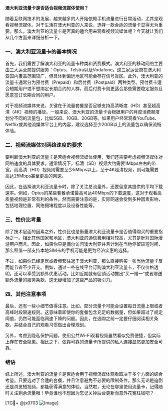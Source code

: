 **澳大利亚流量卡是否适合视频流媒体使用？**

随着互联网技术的发展，越来越多的人开始依赖手机流量进行日常活动，尤其是观看视频流媒体。对于生活在澳大利亚的人来说，选择一款合适的流量卡显得尤为重要。那么，澳大利亚的流量卡是否真的适合用来观看视频流媒体呢？今天就让我们从几个方面来详细分析一下。

### **一、澳大利亚流量卡的基本情况**

首先，我们需要了解澳大利亚的流量卡种类和资费模式。澳大利亚的移动网络主要由三大运营商提供服务：Optus、Telstra以及Vodafone。这三家运营商在澳大利亚国内覆盖范围较广，但具体到偏远地区可能会存在信号盲区。此外，澳大利亚的流量卡通常分为预付费（Prepaid）和后付费（Postpaid）两种类型。预付费卡适合短期用户或不想绑定长期合约的人群，而后付费卡则更适合那些需要稳定服务且愿意签订长期合同的用户。

对于视频流媒体来说，关键在于流量套餐是否足够支持高清晰度（HD）甚至超高清（4K）视频的播放。一般来说，澳大利亚的流量卡会根据用户的月度消费额度划分不同的流量包，比如5GB、10GB、20GB等。如果用户经常观看YouTube、Netflix或其他流媒体平台上的内容，建议选择至少20GB以上的流量包以确保流畅体验。

### **二、视频流媒体对网络速度的要求**

要判断澳大利亚的流量卡是否适合视频流媒体使用，我们还需要考虑视频流媒体对网络速度的具体要求。通常情况下，标清（SD）视频大约需要1Mbps左右的带宽，而高清（HD）视频则需要至少5Mbps以上，至于4K超清视频，则可能需要高达25Mbps甚至更高的网速。

因此，在选择澳大利亚流量卡时，除了关注总流量外，还要留意其提供的平均下载速率。例如，Optus的某些套餐承诺最高可达40Mbps的下载速度，这对于观看高质量视频是非常有利的条件。然而需要注意的是，实际网速会受到多种因素影响，包括地理位置、网络拥堵程度以及设备性能等。

### **三、性价比考量**

除了技术层面的因素之外，性价比也是衡量澳大利亚流量卡是否值得购买的重要指标之一。相比其他国家和地区，澳大利亚的通信费用相对较高，尤其是针对国际漫游用户而言。因此，如果你只是偶尔访问澳大利亚并且计划在当地停留较短时间，那么租借一部支持本地SIM卡的手机可能是更为经济实惠的选择。

不过，如果你已经定居或者频繁往返于澳大利亚，那么直接购买一张当地流量卡反而能节省不少开支。例如，通过一些在线平台订购澳大利亚流量卡，不仅价格透明，还可以享受到额外优惠活动。比如近期就有促销活动推出“买一赠一”或者赠送额外流量的服务条款，这无疑增加了这些产品的吸引力。

### **四、其他注意事项**

最后，还有一些小细节值得注意。比如，部分流量卡可能会设置每日流量上限或者高峰时段限速规则。这意味着即使你的套餐包含充足的数据量，但如果超过了规定阈值，仍然可能面临网速下降的问题。因此，在选购之前一定要仔细阅读相关条款，并结合自己的观看习惯做出合理规划。

另外，考虑到隐私保护问题，使用公共Wi-Fi观看视频虽然看似免费便捷，但实际上存在安全隐患。相比之下，依靠可靠的流量卡所提供的私人连接显然更加安全可靠。

### **结语**

综上所述，澳大利亚的流量卡是否适合用于视频流媒体观看取决于多个方面的综合考量。只要选对了合适的套餐，并且注意避免不必要的限制条件，那么无论是追剧还是浏览短视频，都能获得满意的体验。当然啦，无论在哪里使用流量卡，记得随时关注剩余流量哦！毕竟谁也不想因为忘记关掉后台更新而意外花冤枉钱吧？

[TG💪+ @jx0703 ![Image](https://github.com/user-attachments/assets/dbca1d08-cadb-493c-b0ec-ad6f7a83f270)]